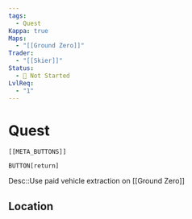 ```yaml
---
tags:
  - Quest
Kappa: true
Maps:
  - "[[Ground Zero]]"
Trader:
  - "[[Skier]]"
Status:
  - 🛑 Not Started
LvlReq:
  - "1"
---
```

# Quest

```meta-bind-embed
[[META_BUTTONS]]
```
`BUTTON[return]` 

Desc::Use paid vehicle extraction on [[Ground Zero]]
## Location

